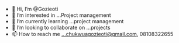 - 👋 Hi, I’m @Gozieoti
- 👀 I’m interested in ...Project management 
- 🌱 I’m currently learning ...project management 
- 💞️ I’m looking to collaborate on ...projects 
- 📫 How to reach me ...chukwuagozieoti@gmail.com,  08108322655

<!---
Gozieoti/Gozieoti is a ✨ special ✨ repository because its `README.md` (this file) appears on your GitHub profile.
You can click the Preview link to take a look at your changes.
--->
